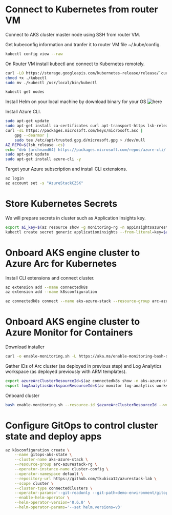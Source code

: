 # Connect to Kubernetes from router VM
Connect to AKS cluster master node using SSH from router VM.

Get kubeconfig information and tranfer it to router VM file ~/.kube/config.

```bash
kubectl config view --raw
```

On Router VM install kubectl and connect to Kubernetes remotely.

```bash
curl -LO https://storage.googleapis.com/kubernetes-release/release/`curl -s https://storage.googleapis.com/kubernetes-release/release/stable.txt`/bin/linux/amd64/kubectl
chmod +x ./kubectl
sudo mv ./kubectl /usr/local/bin/kubectl

kubectl get nodes
```

Install Helm on your local machine by download binary for your OS ![here](https://github.com/helm/helm/releases)

Install Azure CLI.

```bash
sudo apt-get update
sudo apt-get install ca-certificates curl apt-transport-https lsb-release gnupg -y
curl -sL https://packages.microsoft.com/keys/microsoft.asc |
    gpg --dearmor |
    sudo tee /etc/apt/trusted.gpg.d/microsoft.gpg > /dev/null
AZ_REPO=$(lsb_release -cs)
echo "deb [arch=amd64] https://packages.microsoft.com/repos/azure-cli/ $AZ_REPO main" | sudo tee /etc/apt/sources.list.d/azure-cli.list
sudo apt-get update
sudo apt-get install azure-cli -y
```

Target your Azure subscription and install CLI extensions.

```bash
az login 
az account set -s "AzureStackCZSK"
```

# Store Kubernetes Secrets
We will prepare secrets in cluster such as Application Insights key.

```bash
export ai_key=$(az resource show -g monitoring-rg -n appinsightsazurestackczsk-ot --resource-type Microsoft.Insights/components --query properties.InstrumentationKey -o tsv)
kubectl create secret generic applicationinsights --from-literal=key=$ai_key
```

# Onboard AKS engine cluster to Azure Arc for Kubernetes
Install CLI extensions and connect cluster.

```bash
az extension add --name connectedk8s
az extension add --name k8sconfiguration

az connectedk8s connect --name aks-azure-stack --resource-group arc-azurestack-rg
```

# Onboard AKS engine cluster to Azure Monitor for Containers

Download installer

```bash
curl -o enable-monitoring.sh -L https://aka.ms/enable-monitoring-bash-script
```

Gather IDs of Arc cluster (as deployed in previous step) and Log Analytics workspace (as deployed previously with ARM templates).

```bash
export azureArcClusterResourceId=$(az connectedk8s show -n aks-azure-stack -g arc-azurestack-rg --query id -o tsv)
export logAnalyticsWorkspaceResourceId=$(az monitor log-analytics workspace show -n workspaceazurestackczsk -g monitoring-rg --query id -o tsv)
```

Onboard cluster

```bash
bash enable-monitoring.sh --resource-id $azureArcClusterResourceId --workspace-id $logAnalyticsWorkspaceResourceId
```

# Configure GitOps to control cluster state and deploy apps

```bash
az k8sconfiguration create \
    --name gitops-aks-state \
    --cluster-name aks-azure-stack \
    --resource-group arc-azurestack-rg \
    --operator-instance-name cluster-config \
    --operator-namespace default \
    --repository-url https://github.com/tkubica12/azurestack-lab \
    --scope cluster \
    --cluster-type connectedClusters \
    --operator-params='--git-readonly --git-path=demo-environment/gitops-aks-state' \
    --enable-helm-operator \
    --helm-operator-version='0.6.0' \
    --helm-operator-params='--set helm.versions=v3'
```